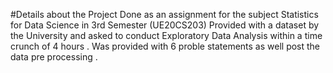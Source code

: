 #Details about the Project
Done as an assignment for the subject Statistics for Data Science in 3rd Semester (UE20CS203)
Provided with a dataset by the University and asked to conduct Exploratory Data Analysis within a time crunch of 4 hours . 
Was provided with 6 proble statements as well post the data pre processing . 
